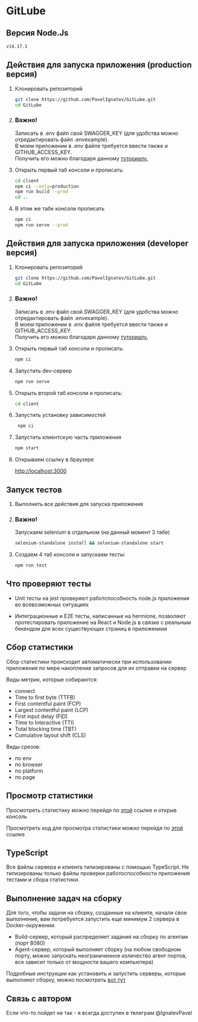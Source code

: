 # GitLube

## Версия Node.Js

```sh
v14.17.1
```

## Действия для запуска приложения (production версия)

1. Клонировать репозиторий

   ```sh
   git clone https://github.com/PavelIgnatev/GitLube.git
   cd GitLube
   ```

2. ### Важно!

   Записать в .env файл свой SWAGGER_KEY (для удобства можно отредактировать файл .envexample). <br>
   В моем приложении в .env файле требуется ввести также и GITHUB_ACCESS_KEY. <br>
   Получить его можно благодаря данному [туториалу.](https://docs.github.com/en/github/authenticating-to-github/keeping-your-account-and-data-secure/creating-a-personal-access-token)

3. Открыть первый таб консоли и прописать:

   ```sh
   cd client
   npm ci --only=production
   npm run build --prod
   cd ..
   ```

4. В этом же табе консоли прописать

   ```sh
   npm ci
   npm run serve --prod
   ```

## Действия для запуска приложения (developer версия)

1. Клонировать репозиторий

   ```sh
   git clone https://github.com/PavelIgnatev/GitLube.git
   cd GitLube
   ```

2. ### Важно!

   Записать в .env файл свой SWAGGER_KEY (для удобства можно отредактировать файл .envexample). <br>
   В моем приложении в .env файле требуется ввести также и GITHUB_ACCESS_KEY. <br>
   Получить его можно благодаря данному [туториалу.](https://docs.github.com/en/github/authenticating-to-github/keeping-your-account-and-data-secure/creating-a-personal-access-token)

3. Открыть первый таб консоли и прописать:

   ```sh
   npm ci
   ```

4. Запустить dev-сервер

   ```sh
   npm run serve
   ```

5. Открыть второй таб консоли и прописать:

   ```sh
   cd client
   ```

6. Запустить установку зависимостей

   ```sh
    npm ci
   ```

7. Запустить клиентскую часть приложения

   ```sh
   npm start
   ```

8. Открываем ссылку в браузере

   [http://localhost:3000](http://localhost:3000/)

## Запуск тестов

1. Выполнить все действия для запуска приложения

2. ### Важно!

   Запускаем selenium в отдельном (на данный момент 3 табе)

   ```sh
   selenium-standalone install && selenium-standalone start
   ```

3. Создаем 4 таб консоли и запускаем тесты:

   ```sh
   npm run test
   ```

## Что проверяют тесты

- Unit тесты на jest проверяют работспособность node.js приложения во всевозможных ситуациях

- Интеграционные и E2E тесты, написанные на hermione, позволяют протестировать приложение на React и Node.js в связке с реальным бекендом для всех существующих страниц в приложениии

## Сбор статистики

Сбор статистики происходит автоматически при использовании приложения по мере накопления запросов для их отправки на сервер

Виды метрик, которые собираются:

- connect
- Time to first byte (TTFB)
- First contentful paint (FCP)
- Largest contentful paint (LCP)
- First input delay (FID)
- Time to Interactive (TTI)
- Total blocking time (TBT)
- Cumulative layout shift (CLS)

Виды срезов:

- по env
- по browser
- по platform
- по page

## Просмотр статистики

Просмотреть статистику можно перейдя по [этой](https://pavelignatev.github.io/viewing-statistics/) ссылке и открыв консоль

Просмотреть код для просмотра статистики можно перейдя по [этой](https://github.com/PavelIgnatev/GitLube/blob/main/client/src/statistics/viewingStatistics.js) ссылке

## TypeScript

Все файлы сервера и клиента типизированы с помощью TypeScript.
Не типизированы только файлы проверки работоспособности приложения тестами и сбора статистики.

## Выполнение задач на сборку

Для того, чтобы задачи на сборку, созданные на клиенте, начали свое выполнение, вам потребуется запустить еще минимум 2 сервера в Docker-окружении.

- Build-сервер, который распределяет задания на сборку по агентам (порт 8080)
- Agent-сервер, который выполняет сборку (на любом свободном порту, можно запускать неограниченное количество агент портов, все зависит только от мощности вашего компьютера)

Подробные инструкции как установить и запустить серверы, которые выполняют сборку, можно посмотреть [вот тут](https://github.com/PavelIgnatev/ci-server)


## Связь с автором

Если что-то пойдет не так - я всегда доступен в телеграм @IgnatevPavel
